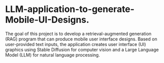 # LLM-application-to-generate-Mobile-UI-Designs.
The goal of this project is to develop a retrieval-augmented generation (RAG) program that can produce mobile user interface designs. Based on user-provided text inputs, the application creates user interface (UI) graphics using Stable Diffusion for computer vision and a Large Language Model (LLM) for natural language processing.
